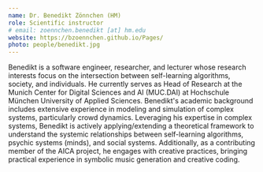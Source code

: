 ```yaml
---
name: Dr. Benedikt Zönnchen (HM)
role: Scientific instructor
# email: zoennchen.benedikt [at] hm.edu
website: https://bzoennchen.github.io/Pages/
photo: people/benedikt.jpg
---
```


Benedikt is a software engineer, researcher, and lecturer whose research interests focus on the intersection between self-learning algorithms, society, and individuals. He currently serves as Head of Research at the Munich Center for Digital Sciences and AI (MUC.DAI) at Hochschule München University of Applied Sciences. Benedikt's academic background includes extensive experience in modeling and simulation of complex systems, particularly crowd dynamics.
Leveraging his expertise in complex systems, Benedikt is actively applying/extending a theoretical framework to understand the systemic relationships between self-learning algorithms, psychic systems (minds), and social systems. Additionally, as a contributing member of the AICA project, he engages with creative practices, bringing practical experience in symbolic music generation and creative coding.